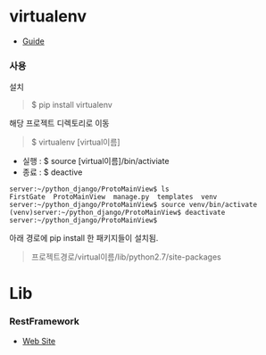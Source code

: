 # virtualenv
* [Guide](http://docs.python-guide.org/en/latest/dev/virtualenvs/)

### 사용
설치
> $ pip install virtualenv

해당 프로젝트 디렉토리로 이동
> $ virtualenv [virtual이름]

* 실행 : $ source [virtual이름]/bin/activiate
* 종료 : $ deactive

```
server:~/python_django/ProtoMainView$ ls
FirstGate  ProtoMainView  manage.py  templates  venv
server:~/python_django/ProtoMainView$ source venv/bin/activate
(venv)server:~/python_django/ProtoMainView$ deactivate
server:~/python_django/ProtoMainView$
```

아래 경로에 pip install 한 패키지들이 설치됨.
> 프로젝트경로/virtual이름/lib/python2.7/site-packages

# Lib
### RestFramework
* [Web Site](http://www.django-rest-framework.org/)
